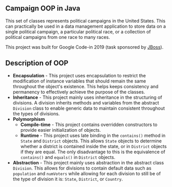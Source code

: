## Campaign OOP in Java
This set of classes represents political campaigns in the United States.
This can practically be used in a data management application
to store data on a single political campaign, a particular political race,
or a collection of political campaigns from one race to many races.

This project was built for Google Code-in 2019 (task sponsored by [JBoss](http://jboss.org)).

## Description of OOP
- **Encapsulation** - This project uses encapsulation to restrict the modification of
instance variables that should remain the same throughout the object's existence.
This helps keeps consistency and permanency to effectively achieve the purpose of the classes.
- **Inheritance** - This project mainly uses inheritance in the structuring of divisions.
A division inherits methods and variables from the abstract `Division` class
to enable generic data to maintain consistent throughout the types of divisions.
- **Polymorphism**
  - **Compile-time** - This project contains overridden constructors to provide
  easier initialization of objects.
  - **Runtime** - This project uses late binding in the `contains()` method in `State` and `District` objects.
  This allows `State` objects to determine whether a district is contained inside the state,
  or in `District` objects if they are equal. The only disadvantage to this is
  the equivalence of `contains()` and `equals()` in `District` objects.
- **Abstraction** - This project mainly uses abstraction in the abstract class `Division`.
This allows for divisions to contain default data such as `population` and `numVoters`
while allowing for each division to still be of the type of division it is: `State`, `District`, or `Country`.
